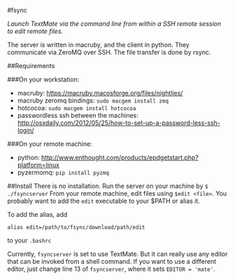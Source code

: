#fsync

*Launch TextMate via the command line from within a SSH remote session
to edit remote files.*

The server is written in macruby, and the client in python. They communicate
via ZeroMQ over SSH. The file transfer is done by rsync.

##Requirements

###On your workstation:
- macruby: https://macruby.macosforge.org/files/nightlies/
- macruby zeromq bindings: `sudo macgem install zmq`
- hotcocoa: `sudo macgem install hotcocoa`
- passwordless ssh between the machines: http://osxdaily.com/2012/05/25/how-to-set-up-a-password-less-ssh-login/

###On your remote machine:
- python: http://www.enthought.com/products/epdgetstart.php?platform=linux
- pyzermomq: `pip install pyzmq`


##Install
There is no installation. Run the server on your machine by `$ ./fsyncserver`
From your remote machine, edit files using `$edit <file>`. You probably want to 
add the `edit` executable to your $PATH or alias it.

To add the alias, add

```
alias edit=/path/to/fsync/download/path/edit
```

to your `.bashrc`

Currently, `fsyncserver` is set to use TextMate. But it can really use any editor
that can be invoked from a shell command. If you want to use a different editor, just
change line 13 of `fsyncserver`, where it sets `EDITOR = 'mate'`.